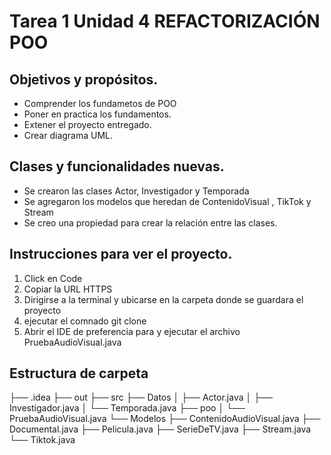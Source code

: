 #  Tarea 1 Unidad 4 REFACTORIZACIÓN POO
## Objetivos y propósitos.
- Comprender los fundametos de POO
- Poner en practica los fundamentos.
- Extener el proyecto entregado.
- Crear diagrama UML.
## Clases y funcionalidades nuevas.
- Se crearon las clases Actor, Investigador y Temporada
- Se agregaron los modelos que heredan de ContenidoVisual , TikTok y Stream
- Se creo una propiedad para crear la relación entre las clases.

## Instrucciones para ver el proyecto.
1. Click en Code
2. Copiar la URL HTTPS
3. Dirigirse a la terminal y ubicarse en la carpeta donde se guardara el proyecto
4. ejecutar el comnado git clone <urlCopiada>
5. Abrir el IDE de preferencia para y ejecutar el archivo PruebaAudioVisual.java
## Estructura de carpeta
├── .idea
├── out
├── src
    ├── Datos
    │   ├── Actor.java
    │   ├── Investigador.java
    │   └── Temporada.java
    ├── poo
    │   └── PruebaAudioVisual.java
    └── Modelos
    ├── ContenidoAudioVisual.java
    ├── Documental.java
    ├── Pelicula.java
    ├── SerieDeTV.java
    ├── Stream.java
    └── Tiktok.java
